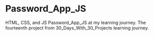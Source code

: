 # Password_App_JS
HTML, CSS, and JS Password_App_JS at my learning journey. The fourteenth project from 30_Days_With_30_Projects learning journey.
